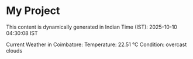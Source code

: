 # My Project

This content is dynamically generated in Indian Time (IST): 2025-10-10 04:30:08 IST


Current Weather in Coimbatore:
Temperature: 22.51 °C
Condition: overcast clouds
